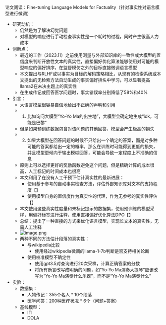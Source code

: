 论文阅读：Fine-tuning Language Models for Factuality（针对事实性对语言模型进行微调）
- 研究动机：
	- 仍然是为了解决幻觉问题
	- 对模型的响应进行手动检查事实性是一个耗时的过程，同时产生很高人力成本
- 创新点：
	- 最近的工作（2023.11）之前使用测量与外部知识库的一致性或大模型的置信度来判断开放性文本的真实性，直接偏好优化算法能够使用对可能的模型响应的偏好排序，在监督模仿之外的目标直接微调语言模型
	- 本文提出与RLHF或以事实为目标的解码策略相比，从现有的检索系统或本文提出的无检索方法自动生成的事实偏好排名中学习，可以显著提高llama2在未决主题上的真实性
	- 在生成传记或回答医学问题时，事实错误率分别降低了58%和40%
- 引言：
	- 大语言模型很容易自信地给出不正确的声明和引用
	- 1. 比如询问大模型“Yo-Yo Ma的出生地”，大模型会确定地生成“idk，可能是巴黎”
	- 但是如果预训练数据包含对该问题的其他回答，模型会产生极高的损失
	- 2. 如果大模型在回答问题的时候不只给出一个确定的答案，而是对多种可能的答案都给出一定的概率，那么在训练时可能得到更低的损失，并且模型更倾向于输出模糊回答，可能会导致一定程度上不准确的信息
	- 原则上可以选择更好的奖励函数避免这个问题，但是精确计算的成本很高，人工标记的时间成本也很高
	- 本文利用了在没有人工干预下估计真实性的最新进展：
		- 使用基于参考的自动事实检查方法，评估外部知识库对文本的支持程度【】
		- 使用模型自身的置信度作为真实性的代理，作为无参考的真实性评估【】
	- 本文使用这些真实性度量和未标记提示的数据集，使用预训练的模型采样，用偏好标签进行注释，使用直接偏好优化算法DPO【】
	- 总结：提出了一种直接的方式来优化语言模型，实现长文本的真实性，无需人工注释
	- ![image.png](https://cdn.jsdelivr.net/gh/xhd0728/oss-github-picgo-repository@main/picgo/202405081424292.png)
	- 两种不同的方法估计段落的真实性：
		- 与wikipedia比较
			- 使用经过wikipedia微调的llama-1-7b判断是否支持相关论断
		- 使用校准模型不确定性
			- 使用gpt3.5对查询进行20次采样，计算正确答案的分数
			- 将所有断言改写成明确的问题，如“Yo-Yo Ma演奏大提琴”应该改写为“Yo-Yo Ma演奏什么乐器”，而不是“Yo-Yo Ma演奏什么”
- 实验：
	- 数据集：
		- 人物传记：355个名人 * 10个段落
		- 医学问答：200种医疗状况 * 6个（问题+答案）
	- 基线模型：
		- ITI
		- DOLA
